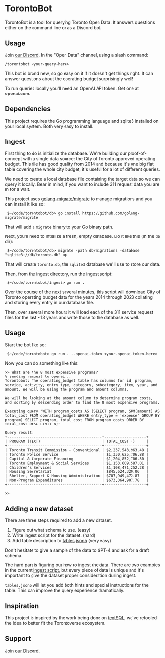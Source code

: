# TorontoBot

TorontoBot is a tool for querying Toronto Open Data. It answers questions either on the command line
or as a Discord bot.

## Usage

Join [our Discord](https://discord.gg/sggsjGet3E). In the "Open Data" channel, using a slash command:

    /torontobot <your-query-here>

This bot is brand new, so go easy on it if it doesn't get things right. It can answer questions
about the operating budget surprisingly well!

To run queries locally you'll need an OpenAI API token. Get one at openai.com.

## Dependencies

This project requires the Go programming language and sqlite3 installed on your local system. Both
very easy to install.

## Ingest

First thing to do is initialize the database. We're building our proof-of-concept with a single
data source: the City of Toronto approved operating budget. This file has good quality from 2014 
and because it's one big flat table covering the whole city budget, it's useful for a lot of
different queries.

We need to create a local database file containing the target data so we can query it locally. Bear
in mind, if you want to include 311 request data you are in for a wait.

This project uses [golang-migrate/migrate](https://github.com/golang-migrate/migrate) to manage
migrations and you can install it like so:

```
 $~/code/torontobot/db> go install https://github.com/golang-migrate/migrate
```

That will add a `migrate` binary to your Go binary path.

Next, you'll need to intialize a fresh, empty database. Do it like this (in the `db` dir):

```
 $~/code/torontobot/db> migrate -path db/migrations -database "sqlite3://db/toronto.db" up 
```

That will create `toronto.db`, the `sqlite3` database we'll use to store our data.

Then, from the ingest directory, run the ingest script:

```
 $~/code/torontobot/ingest> go run .
```

Over the course of the next several minutes, this script will download City of Toronto operating
budget data for the years 2014 through 2023 collating and storing every entry in our database file.

Then, over several more hours it will load each of the 311 service request files for the last ~13
years and write those to the database as well.

## Usage

Start the bot like so:
```
 $~/code/torontobot> go run . --openai-token <your-openai-token-here>
```

Now you can do something like this:
```
>> What are the 8 most expensive programs?
% sending request to openai...
Torontobot: The operating_budget table has columns for id, program, service, activity, entry_type, category, subcategory, item, year, and amount. We will be using the program and amount columns.

We will be looking at the amount column to determine program costs, and sorting by descending order to find the 8 most expensive programs.

Executing query "WITH program_costs AS (SELECT program, SUM(amount) AS total_cost FROM operating_budget WHERE entry_type = 'expense' GROUP BY program) SELECT program, total_cost FROM program_costs ORDER BY total_cost DESC LIMIT 8;"

Query result:
+-------------------------------------------+-------------------+
| PROGRAM (TEXT)                            | TOTAL_COST ()     |
+-------------------------------------------+-------------------+
| Toronto Transit Commission - Conventional | $2,237,543,963.48 |
| Toronto Police Service                    | $1,330,625,706.88 |
| Capital & Corporate Financing             | $1,204,852,706.30 |
| Toronto Employment & Social Services      | $1,153,609,587.01 |
| Children's Services                       | $1,108,471,252.28 |
| Housing Secretariat                       | $845,624,329.06   |
| Shelter, Support & Housing Administration | $707,949,472.87   |
| Non-Program Expenditures                  | $673,064,907.78   |
+-------------------------------------------+-------------------+

>>  
```

## Adding a new dataset

There are three steps required to add a new dataset.

1. Figure out what schema to use. (easy)
2. Write ingest script for the dataset. (hard)
3. Add table description to [tables.json5](https://github.com/geomodulus/torontobot/blob/main/bot/tables.json5) (very easy)

Don't hesitate to give a sample of the data to GPT-4 and ask for a draft schema.

The hard part is figuring out how to ingest the data. There are two examples in the current
[ingest script](https://github.com/geomodulus/torontobot/blob/main/ingest/main.go), but every piece
of data is unique and it's important to give the dataset proper consideration during ingest.

`tables.json5` will let you add both hints and special instructions for the table. This can improve
the query experience dramatically.

## Inspiration

This project is inspired by the work being done on [textSQL](https://github.com/caesarHQ/textSQL),
we've retooled the idea to better fit the Torontoverse ecosystem.

## Support

Join [our Discord](https://discord.gg/sQzxHBq8Q2).
